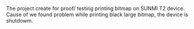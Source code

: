 The project create for proof/ testing printing bitmap on SUNMI T2 device.
Cause of we found problem while printing black large bitmap, the device is shutdowm.
